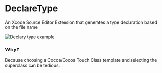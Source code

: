 # DeclareType
An Xcode Source Editor Extension that generates a type declaration based on the file name

![Declary type example](https://github.com/timaktimak/DeclareType/blob/master/GIFs/ViewControllerExample.gif)

### Why? 
Because choosing a Cocoa/Cocoa Touch Class template and selecting the superclass can be tedious.
